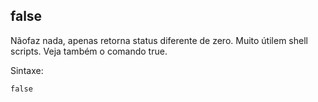 ## false

Nãofaz nada, apenas retorna status diferente de zero. Muito útilem shell
scripts. Veja também o comando true.

Sintaxe: 

	false

